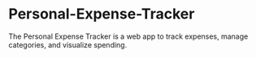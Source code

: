 # Personal-Expense-Tracker
The Personal Expense Tracker is a web app to track expenses, manage categories, and visualize spending.
